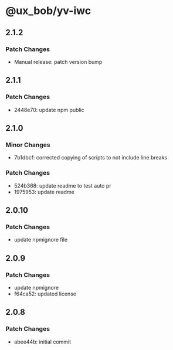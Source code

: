 # @ux_bob/yv-iwc

## 2.1.2

### Patch Changes

- Manual release: patch version bump

## 2.1.1

### Patch Changes

- 2448e70: update npm public

## 2.1.0

### Minor Changes

- 7b1dbcf: corrected copying of scripts to not include line breaks

### Patch Changes

- 524b368: update readme to test auto pr
- 1975953: update readme

## 2.0.10

### Patch Changes

- update npmignore file

## 2.0.9

### Patch Changes

- update npmignore
- f64ca52: updated license

## 2.0.8

### Patch Changes

- abee44b: initial commit
